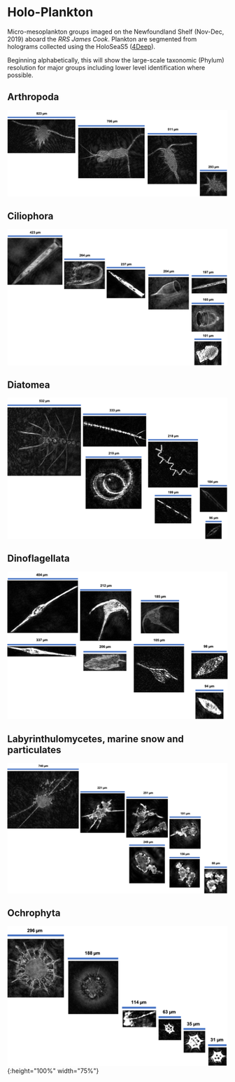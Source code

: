 # Holo-Plankton
Micro-mesoplankton groups imaged on the Newfoundland Shelf (Nov-Dec, 2019) aboard the *RRS James Cook*. Plankton are segmented from holograms collected using the HoloSeaS5 ([4Deep](http://4-deep.com/)).

Beginning alphabetically, this will show the large-scale taxonomic (Phylum) resolution for major groups including lower level identification where possible. 

## Arthropoda

![Arthropoda](/Images/Arthropoda.png)

## Ciliophora

![Ciliophora](/Images/Ciliophora.png)

## Diatomea

![Diatomea](/Images/Diatomea.png)


## Dinoflagellata

![Dinoflagellata](/Images/Dinoflagellata.png)


## Labyrinthulomycetes, marine snow and particulates

![Labyrinthulomycetes](/Images/LabySnow.png)


## Ochrophyta

![Ochrophyta](/Images/Ochrophyta.png){:height="100%" width="75%"}

